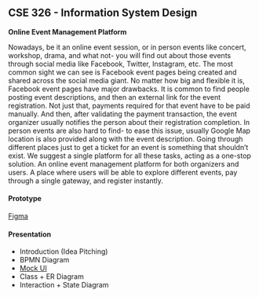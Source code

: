 ## CSE 326 - Information System Design
**Online Event Management Platform**

Nowadays, be it an online event session, or in person events like concert, workshop, drama, and what not- you will find out about those events through social media like Facebook, Twitter, Instagram, etc. The most common sight we can see is Facebook event pages being created and shared across the social media giant. No matter how big and flexible it is, Facebook event pages have major drawbacks. It is common to find people posting event descriptions, and then an external link for the event registration. Not just that, payments required for that event have to be paid manually. And then, after validating the payment transaction, the event organizer usually notifies the person about their registration completion. In person events are also hard to find- to ease this issue, usually Google Map location is also provided along with the event description. Going through different places just to get a ticket for an event is something that shouldn’t exist. We suggest a single platform for all these tasks, acting as a one-stop solution. An online event management platform for both organizers and users. A place where users will be able to explore different events, pay through a single gateway, and register instantly.

#### Prototype
[Figma](https://www.figma.com/file/ijZZzNvuUFfXwhZHltJ3H5/CSE-326-(ISD-Project))

#### Presentation
- Introduction (Idea Pitching)
- BPMN Diagram
- [Mock UI](https://www.figma.com/file/ijZZzNvuUFfXwhZHltJ3H5/CSE-326-(ISD-Project))
- Class + ER Diagram
- Interaction + State Diagram 
